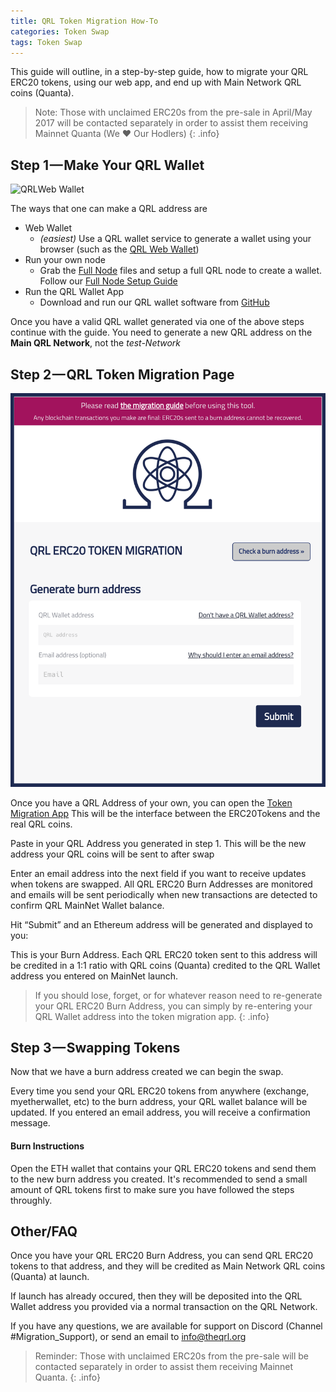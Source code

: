 ```yaml
---
title: QRL Token Migration How-To
categories: Token Swap
tags: Token Swap
---
```


This guide will outline, in a step-by-step guide, how to migrate your QRL ERC20 tokens, using our web app, and end up with Main Network QRL coins (Quanta).

> Note: Those with unclaimed ERC20s from the pre-sale in April/May 2017 will be contacted separately in order to assist them receiving Mainnet Quanta (We ❤ Our Hodlers)
{: .info}


## Step 1 — Make Your QRL Wallet

![QRLWeb Wallet](/assets/web/wallet/qrlWallet.png)

The ways that one can make a QRL address are

* Web Wallet
	* *(easiest)* Use a QRL wallet service to generate a wallet using your browser (such as the <a href="https://wallet.theqrl.org" target="_blank">QRL Web Wallet</a>)
* Run your own node
	* Grab the [Full Node]() files and setup a full QRL node to create a wallet. Follow our [Full Node Setup Guide](/mining/full-node)
* Run the QRL Wallet App
	* Download and run our QRL wallet software from [GitHub](#)


Once you have a valid QRL wallet generated via one of the above steps continue with the guide. You need to generate a new QRL address on the **Main QRL Network**, not the *test-Network*


## Step 2 — QRL Token Migration Page

![QRL Token Swap Page](/assets/tokenswap/swap/migrationPage.png)


Once you have a QRL Address of your own, you can open the [Token Migration App](#) This will be the interface between the ERC20Tokens and the real QRL coins.

Paste in your QRL Address you generated in step 1. This will be the new address your QRL coins will be sent to after swap

Enter an email address into the next field if you want to receive updates when tokens are swapped. All QRL ERC20 Burn Addresses are monitored and emails will be sent periodically when new transactions are detected to confirm QRL MainNet Wallet balance.

Hit “Submit” and an Ethereum address will be generated and displayed to you:

This is your Burn Address. Each QRL ERC20 token sent to this address will be credited in a 1:1 ratio with QRL coins (Quanta) credited to the QRL Wallet address you entered on MainNet launch.

> If you should lose, forget, or for whatever reason need to re-generate your QRL ERC20 Burn Address, you can simply by re-entering your QRL Wallet address into the token migration app.
{: .info}


## Step 3 — Swapping Tokens

Now that we have a burn address created we can begin the swap.

Every time you send your QRL ERC20 tokens from anywhere (exchange, myetherwallet, etc) to the burn address, your QRL wallet balance will be updated. If you entered an email address, you will receive a confirmation message.

#### Burn Instructions

Open the ETH wallet that contains your QRL ERC20 tokens and send them to the new burn address you created. It's recommended to send a small amount of QRL tokens first to make sure you have followed the steps throughly.


## Other/FAQ

Once you have your QRL ERC20 Burn Address, you can send QRL ERC20 tokens to that address, and they will be credited as Main Network QRL coins (Quanta) at launch.

If launch has already occured, then they will be deposited into the QRL Wallet address you provided via a normal transaction on the QRL Network.

If you have any questions, we are available for support on Discord (Channel #Migration_Support), or send an email to info@theqrl.org

> Reminder: Those with unclaimed ERC20s from the pre-sale will be contacted separately in order to assist them receiving Mainnet Quanta.
{: .info}

